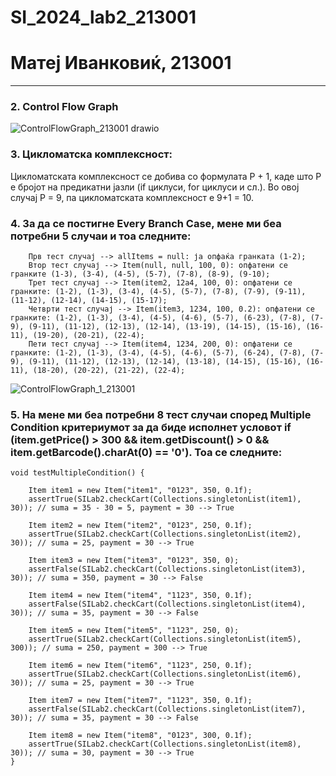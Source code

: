 # SI_2024_lab2_213001
# Матеј Иванковиќ, 213001
_____________________________________

### 2. Control Flow Graph 
![ControlFlowGraph_213001 drawio](https://github.com/MatejIvankovikj/SI_2024_lab2_213001/assets/107055729/15091aa6-bb4d-4c65-bbcc-f9e804e85046)

### 3. Цикломатска комплексност:
Цикломатската комплексност се добива со формулата P + 1, каде што P е бројот на предикатни јазли (if циклуси, for циклуси и сл.). Во овој случај P = 9, па цикломатската комплексност е 9+1 = 10.

### 4. За да се постигне Every Branch Case, мене ми беа потребни 5 случаи и тоа следните:
        Прв тест случај --> allItems = null: ја опфаќа гранката (1-2);
        Втор тест случај --> Item(null, null, 100, 0): опфатени се гранките (1-3), (3-4), (4-5), (5-7), (7-8), (8-9), (9-10);
        Трет тест случај --> Item(item2, 12a4, 100, 0): опфатени се гранките: (1-2), (1-3), (3-4), (4-5), (5-7), (7-8), (7-9), (9-11), (11-12), (12-14), (14-15), (15-17);
        Четврти тест случај --> Item(item3, 1234, 100, 0.2): опфатени се гранките: (1-2), (1-3), (3-4), (4-5), (4-6), (5-7), (6-23), (7-8), (7-9), (9-11), (11-12), (12-13), (12-14), (13-19), (14-15), (15-16), (16-11), (19-20), (20-21), (22-4);
        Пети тест случај --> Item(item4, 1234, 200, 0): опфатени се гранките: (1-2), (1-3), (3-4), (4-5), (4-6), (5-7), (6-24), (7-8), (7-9), (9-11), (11-12), (12-13), (12-14), (13-18), (14-15), (15-16), (16-11), (18-20), (20-22), (21-22), (22-4);

![ControlFlowGraph_1_213001](https://github.com/MatejIvankovikj/SI_2024_lab2_213001/assets/107055729/83161792-135f-4fc1-83ee-36edaa490390)

### 5. На мене ми беа потребни 8 тест случаи според Multiple Condition критериумот за да биде исполнет условот if (item.getPrice() > 300 && item.getDiscount() > 0 && item.getBarcode().charAt(0) == '0'). Тоа се следните: 

    void testMultipleCondition() {

        Item item1 = new Item("item1", "0123", 350, 0.1f);
        assertTrue(SILab2.checkCart(Collections.singletonList(item1), 30)); // suma = 35 - 30 = 5, payment = 30 --> True

        Item item2 = new Item("item2", "0123", 250, 0.1f);
        assertTrue(SILab2.checkCart(Collections.singletonList(item2), 30)); // suma = 25, payment = 30 --> True

        Item item3 = new Item("item3", "0123", 350, 0);
        assertFalse(SILab2.checkCart(Collections.singletonList(item3), 30)); // suma = 350, payment = 30 --> False

        Item item4 = new Item("item4", "1123", 350, 0.1f);
        assertFalse(SILab2.checkCart(Collections.singletonList(item4), 30)); // suma = 35, payment = 30 --> False

        Item item5 = new Item("item5", "1123", 250, 0);
        assertTrue(SILab2.checkCart(Collections.singletonList(item5), 300)); // suma = 250, payment = 300 --> True

        Item item6 = new Item("item6", "1123", 250, 0.1f);
        assertTrue(SILab2.checkCart(Collections.singletonList(item6), 30)); // suma = 25, payment = 30 --> True

        Item item7 = new Item("item7", "1123", 350, 0.1f);
        assertFalse(SILab2.checkCart(Collections.singletonList(item7), 30)); // suma = 35, payment = 30 --> False

        Item item8 = new Item("item8", "0123", 300, 0.1f);
        assertTrue(SILab2.checkCart(Collections.singletonList(item8), 30)); // suma = 30, payment = 30 --> True
    }


